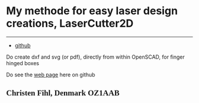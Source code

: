 # My methode for easy laser design creations, LaserCutter2D

---
* [github](https://github.com/Fihl/LaserCutter2D)

Do create dxf and svg (or pdf), directly from within OpenSCAD, for finger hinged boxes

Do see the [web page](https://www.fihl.net/LaserCutter2D) here on github 

## <font face="Monotype Corsiva">Christen Fihl, Denmark  OZ1AAB</font>
